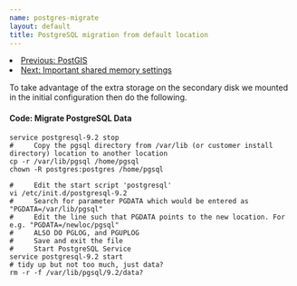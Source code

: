 ```yaml
---
name: postgres-migrate
layout: default
title: PostgreSQL migration from default location
---
```


<li><a href="/postgis.html">Previous: PostGIS</a></li>
<li><a href="/sharedmemory.html">Next: Important shared memory settings</a></li>

To take advantage of the extra storage on the secondary disk we mounted in the initial configuration then do the following.

#### Code: Migrate PostgreSQL Data
    service postgresql-9.2 stop
    #     Copy the pgsql directory from /var/lib (or customer install directory) location to another location
    cp -r /var/lib/pgsql /home/pgsql
    chown -R postgres:postgres /home/pgsql

    #     Edit the start script 'postgresql'
    vi /etc/init.d/postgresql-9.2
    #     Search for parameter PGDATA which would be entered as "PGDATA=/var/lib/pgsql"
    #     Edit the line such that PGDATA points to the new location. For e.g. "PGDATA=/newloc/pgsql"
    #     ALSO DO PGLOG, and PGUPLOG
    #     Save and exit the file
    #     Start PostgreSQL Service 
    service postgresql-9.2 start
    # tidy up but not too much, just data?
    rm -r -f /var/lib/pgsql/9.2/data?
